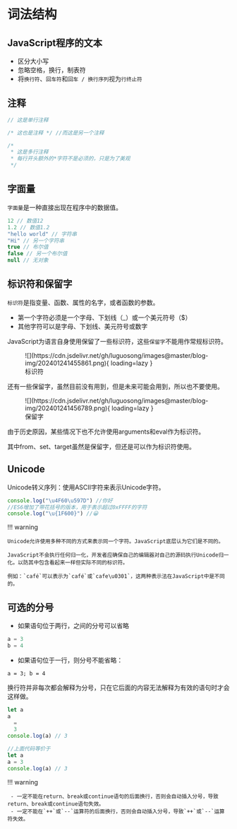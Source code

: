 # 词法结构

## JavaScript程序的文本

- 区分大小写
- 忽略空格，换行，制表符
- 将`换行符`、`回车符`和`回车 / 换行序列`视为`行终止符`

## 注释

```javascript
// 这是单行注释

/* 这也是注释 */ //而这是另一个注释

/*
 * 这是多行注释
 * 每行开头额外的*字符不是必须的，只是为了美观
 */
```

## 字面量

`字面量`是一种直接出现在程序中的数据值。

```javascript
12 // 数值12
1.2 // 数值1.2
"hello world" // 字符串
"Hi" // 另一个字符串
true // 布尔值
false // 另一个布尔值
null // 无对象
```

## 标识符和保留字

`标识符`是指变量、函数、属性的名字，或者函数的参数。

- 第一个字符必须是一个字母、下划线（_）或一个美元符号（$）
- 其他字符可以是字母、下划线、美元符号或数字

JavaScript为语言自身使用保留了一些标识符，这些`保留字`不能用作常规标识符。

<figure markdown="span">
  ![](https://cdn.jsdelivr.net/gh/luguosong/images@master/blog-img/202401241455861.png){ loading=lazy }
  <figcaption>标识符</figcaption>
</figure>

还有一些保留字，虽然目前没有用到，但是未来可能会用到，所以也不要使用。

<figure markdown="span">
  ![](https://cdn.jsdelivr.net/gh/luguosong/images@master/blog-img/202401241456789.png){ loading=lazy }
  <figcaption>保留字</figcaption>
</figure>

由于历史原因，某些情况下也不允许使用arguments和eval作为标识符。

其中from、set、target虽然是保留字，但还是可以作为标识符使用。

## Unicode

Unicode转义序列：使用ASCII字符来表示Unicode字符。

```javascript
console.log("\u4F60\u597D") //你好
//ES6增加了带花括号的版本，用于表示超过0xFFFF的字符
console.log("\u{1F600}") //😀
```

!!! warning

    Unicode允许使用多种不同的方式来表示同一个字符。JavaScript底层认为它们是不同的。

    JavaScript不会执行任何归一化，开发者应确保自己的编辑器对自己的源码执行Unicode归一化。以防其中包含看起来一样但实际不同的标识符。

    例如：`café`可以表示为`café`或`cafe\u0301`，这两种表示法在JavaScript中是不同的。

## 可选的分号

- 如果语句位于两行，之间的分号可以省略

```javascript
a = 3
b = 4
```

- 如果语句位于一行，则分号不能省略：

```
a = 3; b = 4
```

换行符并非每次都会解释为分号，只在它后面的内容无法解释为有效的语句时才会这样做。

```javascript
let a
a
  =
  3
console.log(a) // 3

//上面代码等价于
let a
a = 3
console.log(a) // 3
```

!!! warning
    
     - 一定不能在return、break或continue语句的后面换行，否则会自动插入分号，导致return、break或continue语句失效。
     - 一定不能在`++`或`--`运算符的后面换行，否则会自动插入分号，导致`++`或`--`运算符失效。
